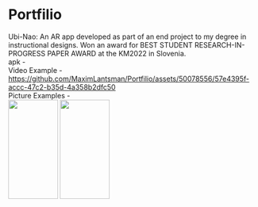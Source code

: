 # Portfilio

Ubi-Nao: An AR app developed as part of an end project to my degree in instructional designs. Won an award for BEST STUDENT RESEARCH-IN-PROGRESS PAPER AWARD at the KM2022 in Slovenia.
<br>
apk -
<br>
Video Example - https://github.com/MaximLantsman/Portfilio/assets/50078556/57e4395f-accc-47c2-b35d-4a358b2dfc50
<br>
Picture Examples -
<br>
<img src="https://github.com/MaximLantsman/Portfilio/assets/50078556/b7a60a29-4d5a-4029-9ce0-9b45143f748f" width="100" height="200">
<img src="https://github.com/MaximLantsman/Portfilio/assets/50078556/480973b3-18b2-4659-abcb-1bae5dc1f6f9" width="100" height="200">









